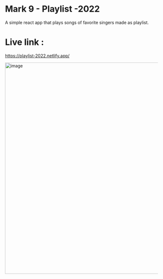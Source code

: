 # Mark 9 - Playlist -2022

A simple react app that plays songs of favorite singers made as playlist.

# Live link : 
https://playlist-2022.netlify.app/

<img width="693" alt="image" src="https://user-images.githubusercontent.com/9660782/188649132-983ac953-c9bf-4c84-ba33-05b6686b36cc.png">


